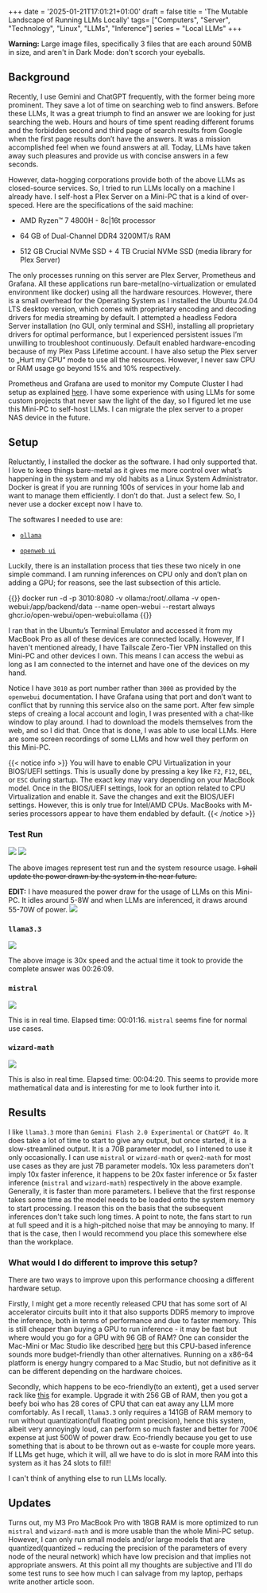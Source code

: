 +++
date = '2025-01-21T17:01:21+01:00'
draft = false
title = 'The Mutable Landscape of Running LLMs Locally'
tags= ["Computers", "Server", "Technology", "Linux", "LLMs", "Inference"]
series = "Local LLMs"
+++

**Warning:** Large image files, specifically 3 files that are each around 50MB in size, and aren't in Dark Mode: don't scorch your eyeballs.

## Background

Recently, I use Gemini and ChatGPT frequently, with the former being more prominent. They save a lot of time on searching web to find answers. Before these LLMs, It was a great triumph to find an answer we are looking for just searching the web. Hours and hours of time spent reading different forums and the forbidden second and third page of search results from Google when the first page results don’t have the answers. It was a mission accomplished feel when we found answers at all. Today, LLMs have taken away such pleasures and provide us with concise answers in a few seconds.

However, data-hogging corporations provide both of the above LLMs as closed-source services. So, I tried to run LLMs locally on a machine I already have. I self-host a Plex Server on a Mini-PC that is a kind of over-speced. Here are the specifications of the said machine:

- AMD Ryzen™ 7 4800H - 8c|16t processor

- 64 GB of Dual-Channel DDR4 3200MT/s RAM

- 512 GB Crucial NVMe SSD + 4 TB Crucial NVMe SSD (media library for Plex Server)

The only processes running on this server are Plex Server, Prometheus and Grafana. All these applications run bare-metal(no-virtualization or emulated environment like docker) using all the hardware resources. However, there is a small overhead for the Operating System as I installed the Ubuntu 24.04 LTS desktop version, which comes with proprietary encoding and decoding drivers for media streaming by default. I attempted a headless Fedora Server installation (no GUI, only terminal and SSH), installing all proprietary drivers for optimal performance, but I experienced persistent issues I’m unwilling to troubleshoot continuously. Default enabled hardware-encoding because of my Plex Pass Lifetime account. I have also setup the Plex server to „Hurt my CPU“ mode to use all the resources. However, I never saw CPU or RAM usage go beyond 15% and 10% respectively.

Prometheus and Grafana are used to monitor my Compute Cluster I had setup as explained [here](https://ashwinbalaji.xyz/series/hpc-compute-cluster-at-home/). I have some experience with using LLMs for some custom projects that never saw the light of the day, so I figured let me use this Mini-PC to self-host LLMs. I can migrate the plex server to a proper NAS device in the future.

## Setup

Reluctantly, I installed the docker as the software. I had only supported that. I love to keep things bare-metal as it gives me more control over what’s happening in the system and my old habits as a Linux System Administrator. Docker is great if you are running 100s of services in your home lab and want to manage them efficiently. I don’t do that. Just a select few. So, I never use a docker except now I have to.

The softwares I needed to use are:

- [`ollama`](https://ollama.com/)

- [`openweb ui`](https://github.com/open-webui/open-webui)

Luckily, there is an installation process that ties these two nicely in one simple command. I am running inferences on CPU only and don’t plan on adding a GPU; for reasons, see the last subsection of this article. 

{{<highlight text>}}
docker run -d -p 3010:8080 -v ollama:/root/.ollama -v open-webui:/app/backend/data --name open-webui --restart always ghcr.io/open-webui/open-webui:ollama
{{</highlight>}}

I ran that in the Ubuntu’s Terminal Emulator and accessed it from my MacBook Pro as all of these devices are connected locally. However, If I haven't mentioned already, I have Tailscale Zero-Tier VPN installed on this Mini-PC and other devices I own. This means I can access the webui as long as I am connected to the internet and have one of the devices on my hand.


Notice I have ``3010`` as port number rather than ``3000`` as provided by the ``openwebui`` documentation. I have Grafana using that port and don’t want to conflict that by running this service also on the same port. After few simple steps of creaing a local account and login, I was presented with a chat-like window to play around. I had to download the models themselves from the web, and so I did that. Once that is done, I was able to use local LLMs. Here are some screen recordings of some LLMs and how well they perform on this Mini-PC.

{{< notice info >}}
You will have to enable CPU Virtualization in your BIOS/UEFI settings. This is usually done by pressing a key like `F2`, `F12`, `DEL`, or `ESC` during startup. The exact key may vary depending on your MacBook model. Once in the BIOS/UEFI settings, look for an option related to CPU Virtualization and enable it. Save the changes and exit the BIOS/UEFI settings. However, this is only true for Intel/AMD CPUs. MacBooks with M-series processors appear to have them endabled by default.
{{< /notice >}}

### Test Run

![](/images/20250120_182258.JPG)
![](/images/20250120_182251.JPG)

The above images represent test run and the system resource usage. ~~I shall update the power drawn by the system in the near future.~~

**EDIT:** I have measured the power draw for the usage of LLMs on this Mini-PC. It idles around 5-8W and when LLMs are inferenced, it draws around 55-70W of power.
![](/images/Screenshot_20250123-115835.png)

### `llama3.3`

![](/images/llama33.gif)

The above image is 30x speed and the actual time it took to provide the complete answer was 00:26:09.

### `mistral`

![](/images/Screen-Recording-2025-01-21-at-16.29.56.gif)

This is in real time. Elapsed time: 00:01:16. `mistral` seems fine for normal use cases.

### `wizard-math`

![](/images/Screen-Recording-2025-01-21-at-16.31.33.gif)

This is also in real time. Elapsed time: 00:04:20. This seems to provide more mathematical data and is interesting for me to look further into it.

## Results

I like `llama3.3` more than `Gemini Flash 2.0 Experimental` or `ChatGPT 4o`. It does take a lot of time to start to give any output, but once started, it is a slow-streamlined output. It is a 70B parameter model, so I intened to use it only occasionally. I can use `mistral` or `wizard-math` or `qwen2-math` for most use cases as they are just 7B parameter models. 10x less parameters don't imply 10x faster inference, it happens to be 20x faster inference or 5x faster inference (`mistral` and `wizard-math`) respectively in the above example. Generally, it is faster than more parameters. I believe that the first response takes some time as the model needs to be loaded onto the system memory to start processing. I reason this on the basis that the subsequent inferences don't take such long times. A point to note, the fans start to run at full speed and it is a high-pitched noise that may be annoying to many. If that is the case, then I would recommend you place this somewhere else than the workplace.

### What would I do different to improve this setup?

There are two ways to improve upon this performance choosing a different hardware setup. 

Firstly, I might get a more recently released CPU that has some sort of AI accelerator circuits built into it that also supports DDR5 memory to improve the inference, both in terms of performance and due to faster memory. This is still cheaper than buying a GPU to run inference - it may be fast but where would you go for a GPU with 96 GB of RAM? One can consider the Mac-Mini or Mac Studio like described [here](https://ashwinbalaji.xyz/posts/why-mac-studio-is-the-cheapest-hardware/) but this CPU-based inference sounds more budget-friendly than other alternatives. Running on a x86-64 platform is energy hungry compared to a Mac Studio, but not definitive as it can be different depending on the hardware choices.

Secondly, which happens to be eco-friendly(to an extent), get a used server rack like [this](https://www.servershop24.de/en/hpe-dl360-gen9-v4-rack-server/a-129077/) for example. Upgrade it with 256 GB of RAM, then you got a beefy boi who has 28 cores of CPU that can eat away any LLM more comfortably. As I recall, `llama3.3` only requires a 141GB of RAM memory to run without quantization(full floating point precision), hence this system, albeit very annoyingly loud, can perform so much faster and better for 700€ expense at just 500W of power draw. Eco-friendly because you get to use something that is about to be thrown out as e-waste for couple more years. If LLMs get huge, which it will, all we have to do is slot in more RAM into this system as it has 24 slots to fill!!

I can't think of anything else to run LLMs locally.

## Updates

Turns out, my M3 Pro MacBook Pro with 18GB RAM is more optimized to run `mistral` and `wizard-math` and is more usable than the whole Mini-PC setup. However, I can only run small models and/or large models that are quantized(quantized ~ reducing the precision of the parameters of every node of the neural network) which have low precision and that implies not appropriate answers. At this point all my thoughts are subjective and I’ll do some test runs to see how much I can salvage from my laptop, perhaps write another article soon.

